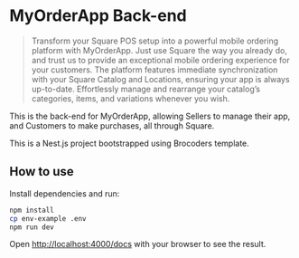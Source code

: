 # MyOrderApp Back-end

> Transform your Square POS setup into a powerful mobile ordering platform with MyOrderApp. Just use Square the way you already do, and trust us to provide an exceptional mobile ordering experience for your customers. The platform features immediate synchronization with your Square Catalog and Locations, ensuring your app is always up-to-date. Effortlessly manage and rearrange your catalog’s categories, items, and variations whenever you wish.

This is the back-end for MyOrderApp, allowing Sellers to manage their app, and Customers to make purchases, all through Square.

This is a Nest.js project bootstrapped using Brocoders template.

## How to use

Install dependencies and run:

```bash
npm install
cp env-example .env
npm run dev
```

Open [http://localhost:4000/docs](http://localhost:4000/docs) with your browser to see the result.